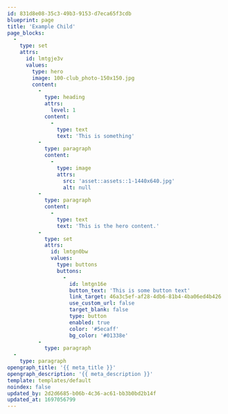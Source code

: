 ```yaml
---
id: 831d8e08-35c3-49b3-9153-d7eca65f3cdb
blueprint: page
title: 'Example Child'
page_blocks:
  -
    type: set
    attrs:
      id: lmtgje3v
      values:
        type: hero
        image: 100-club_photo-150x150.jpg
        content:
          -
            type: heading
            attrs:
              level: 1
            content:
              -
                type: text
                text: 'This is something'
          -
            type: paragraph
            content:
              -
                type: image
                attrs:
                  src: 'asset::assets::1-1440x640.jpg'
                  alt: null
          -
            type: paragraph
            content:
              -
                type: text
                text: 'This is the hero content.'
          -
            type: set
            attrs:
              id: lmtgn0bw
              values:
                type: buttons
                buttons:
                  -
                    id: lmtgn16e
                    button_text: 'This is some button text'
                    link_target: 46a3c5ef-af28-4db6-81b4-4ba06ed4b426
                    use_custom_url: false
                    target_blank: false
                    type: button
                    enabled: true
                    color: '#5ecaff'
                    bg_color: '#01338e'
          -
            type: paragraph
  -
    type: paragraph
opengraph_title: '{{ meta_title }}'
opengraph_description: '{{ meta_description }}'
template: templates/default
noindex: false
updated_by: 2d2d6685-b06b-4c36-ac61-bb3b0bd2b14f
updated_at: 1697056799
---
```

